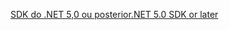 [<span data-ttu-id="a4c4f-101">SDK do .NET 5,0 ou posterior</span><span class="sxs-lookup"><span data-stu-id="a4c4f-101">.NET 5.0 SDK or later</span></span>](https://dotnet.microsoft.com/download/dotnet-core/5.0)
